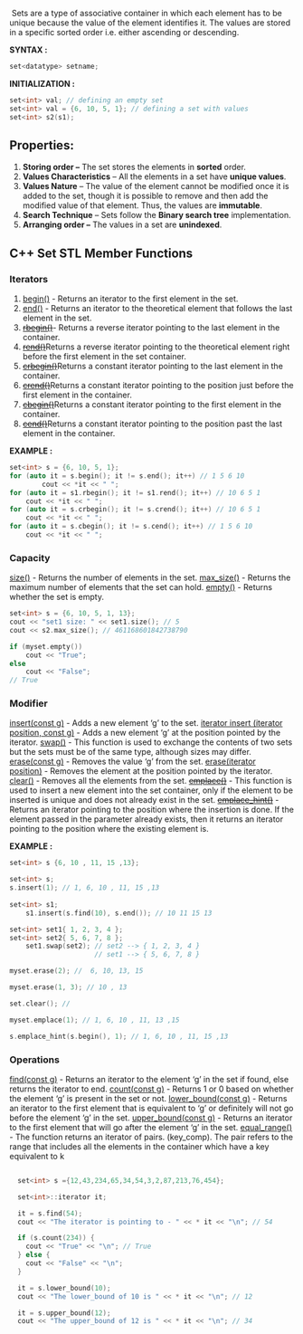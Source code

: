  Sets are a type of associative container in which each element has to be unique because the value of the element identifies it. The values are stored in a specific sorted order i.e. either ascending or descending.

**SYNTAX :**
```cpp
set<datatype> setname;
```

**INITIALIZATION :**

```cpp
set<int> val; // defining an empty set
set<int> val = {6, 10, 5, 1}; // defining a set with values
set<int> s2(s1);
```


## **Properties:**

1.  **Storing order –** The set stores the elements in **sorted** order.
2.  **Values Characteristics** – All the elements in a set have **unique values**.
3.  **Values Nature** – The value of the element cannot be modified once it is added to the set, though it is possible to remove and then add the modified value of that element. Thus, the values are **immutable**.
4.  **Search Technique** – Sets follow the **Binary search tree** implementation.
5.  **Arranging order –** The values in a set are **unindexed**.


## C++ Set STL Member Functions

### Iterators 

1. [begin()](https://www.geeksforgeeks.org/setbegin-setend-c-stl/) - Returns an iterator to the first element in the set.
2. [end()](https://www.geeksforgeeks.org/setbegin-setend-c-stl/) - Returns an iterator to the theoretical element that follows the last element in the set.
3. [~~rbegin()~~](https://www.geeksforgeeks.org/setrbegin-and-setrend-in-c-stl/)- Returns a reverse iterator pointing to the last element in the container.
4. [~~rend()~~](https://www.geeksforgeeks.org/setrbegin-and-setrend-in-c-stl/)Returns a reverse iterator pointing to the theoretical element right before the first element in the set container.
5. [~~crbegin()~~](https://www.geeksforgeeks.org/set-crbegin-and-crend-function-in-c-stl/)Returns a constant iterator pointing to the last element in the container.
6. [~~crend()~~](https://www.geeksforgeeks.org/set-crbegin-and-crend-function-in-c-stl/)Returns a constant iterator pointing to the position just before the first element in the container.
7. [~~cbegin()~~](https://www.geeksforgeeks.org/set-cbegin-and-cend-function-in-c-stl/)Returns a constant iterator pointing to the first element in the container.
8. [~~cend()~~](https://www.geeksforgeeks.org/set-cbegin-and-cend-function-in-c-stl/)Returns a constant iterator pointing to the position past the last element in the container.

**EXAMPLE :**

```cpp
set<int> s = {6, 10, 5, 1}; 
for (auto it = s.begin(); it != s.end(); it++) // 1 5 6 10
		cout << *it << " ";
for (auto it = s1.rbegin(); it != s1.rend(); it++) // 10 6 5 1
	cout << *it << " ";
for (auto it = s.crbegin(); it != s.crend(); it++) // 10 6 5 1
	cout << *it << " ";
for (auto it = s.cbegin(); it != s.cend(); it++) // 1 5 6 10
	cout << *it << " ";
```

### Capacity

[size()](https://www.geeksforgeeks.org/setsize-c-stl/) - Returns the number of elements in the set.
[max_size()](https://www.geeksforgeeks.org/set-max_size-function-in-c-stl/) - Returns the maximum number of elements that the set can hold.
[empty()](https://www.geeksforgeeks.org/setempty-c-stl/) - Returns whether the set is empty.

```cpp
set<int> s = {6, 10, 5, 1, 13}; 
cout << "set1 size: " << set1.size(); // 5
cout << s2.max_size(); // 461168601842738790

if (myset.empty()) 
    cout << "True";
else 
    cout << "False";
// True

```

### Modifier

[insert(const g)](https://www.geeksforgeeks.org/set-insert-function-in-c-stl/) - Adds a new element ‘g’ to the set.
[iterator insert (iterator position, const g)](https://www.geeksforgeeks.org/set-insert-function-in-c-stl/) - Adds a new element ‘g’ at the position pointed by the iterator.
[swap()](https://www.geeksforgeeks.org/setswap-c-stl/) - This function is used to exchange the contents of two sets but the sets must be of the same type, although sizes may differ.
[erase(const g)](https://www.geeksforgeeks.org/seterase-c-stl/) - Removes the value ‘g’ from the set.
[erase(iterator position)](https://www.geeksforgeeks.org/seterase-c-stl/) - Removes the element at the position pointed by the iterator.
[clear()](https://www.geeksforgeeks.org/setclear-c-stl/) - Removes all the elements from the set.
[~~emplace()~~](https://www.geeksforgeeks.org/setemplace-c-stl/) - This function is used to insert a new element into the set container, only if the element to be inserted is unique and does not already exist in the set.
[~~emplace_hint()~~](https://www.geeksforgeeks.org/set-emplace_hint-function-in-c-stl/) - Returns an iterator pointing to the position where the insertion is done. If the element passed in the parameter already exists, then it returns an iterator pointing to the position where the existing element is.

**EXAMPLE :**

```cpp
set<int> s {6, 10 , 11, 15 ,13};

set<int> s;
s.insert(1); // 1, 6, 10 , 11, 15 ,13
   
set<int> s1;
	s1.insert(s.find(10), s.end()); // 10 11 15 13

set<int> set1{ 1, 2, 3, 4 };
set<int> set2{ 5, 6, 7, 8 };
	set1.swap(set2); // set2 --> { 1, 2, 3, 4 }
					 // set1 --> { 5, 6, 7, 8 }

myset.erase(2); //  6, 10, 13, 15

myset.erase(1, 3); // 10 , 13

set.clear(); // 

myset.emplace(1); // 1, 6, 10 , 11, 13 ,15

s.emplace_hint(s.begin(), 1); // 1, 6, 10 , 11, 15 ,13
```

### Operations

[find(const g)](https://www.geeksforgeeks.org/set-find-function-in-c-stl/) - Returns an iterator to the element ‘g’ in the set if found, else returns the iterator to end.
[count(const g)](https://www.geeksforgeeks.org/set-count-function-in-c-stl/) - Returns 1 or 0 based on whether the element ‘g’ is present in the set or not.
[lower_bound(const g)](https://www.geeksforgeeks.org/set-lower_bound-function-in-c-stl/) - Returns an iterator to the first element that is equivalent to ‘g’ or definitely will not go before the element ‘g’ in the set.
[upper_bound(const g)](https://www.geeksforgeeks.org/set-upper_bound-function-in-c-stl/) - Returns an iterator to the first element that will go after the element ‘g’ in the set.
[equal_range()](https://www.geeksforgeeks.org/set-equal_range-function-in-c-stl/) - The function returns an iterator of pairs. (key_comp). The pair refers to the range that includes all the elements in the container which have a key equivalent to k

```cpp

  set<int> s ={12,43,234,65,34,54,3,2,87,213,76,454};

  set<int>::iterator it;

  it = s.find(54);
  cout << "The iterator is pointing to - " << * it << "\n"; // 54

  if (s.count(234)) {
    cout << "True" << "\n"; // True
  } else {
    cout << "False" << "\n";
  }

  it = s.lower_bound(10);
  cout << "The lower_bound of 10 is " << * it << "\n"; // 12

  it = s.upper_bound(12);
  cout << "The upper_bound of 12 is " << * it << "\n"; // 34


```